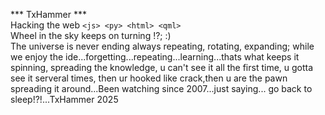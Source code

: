 *** TxHammer *** <br>
Hacking the web ``` <js> <py> <html> <qml> ``` <br>
Wheel in the sky keeps on turning !?; :) <br>
The universe is never ending always repeating, rotating, expanding; while we enjoy the ide...forgetting...repeating...learning...thats what keeps it spinning, spreading the knowledge, u can't see it all the first time, u gotta see it serveral times, then ur hooked like crack,then u are the pawn spreading it around...Been watching since 2007...just saying... go back to sleep!?!...TxHammer 2025

